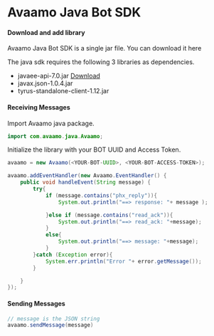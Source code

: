 # Avaamo Java Bot SDK

#### Download and add library
Avaamo Java Bot SDK is a single jar file. You can download it here

The java sdk requires the following 3 libraries as dependencies.

* javaee-api-7.0.jar [ Download ](https://github.com/jbt/markdown-editor)
* javax.json-1.0.4.jar
* tyrus-standalone-client-1.12.jar

#### Receiving Messages

Import Avaamo java package.
```java
import com.avaamo.java.Avaamo;

```
Initialize the library with your BOT UUID and Access Token.

```java
avaamo = new Avaamo(<YOUR-BOT-UUID>, <YOUR-BOT-ACCESS-TOKEN>);

avaamo.addEventHandler(new Avaamo.EventHandler() {
	public void handleEvent(String message) {
		try{
			if (message.contains("phx_reply")){
				System.out.println("==> response: "+ message );

			}else if (message.contains("read_ack")){
				System.out.println("==> read_ack: "+message);
			}
			else{
				System.out.println("==> message: "+message);
			}
		}catch (Exception error){
			System.err.println("Error "+ error.getMessage());
		}

	}
});
```
#### Sending Messages

```java
// message is the JSON string
avaamo.sendMessage(message)
```
